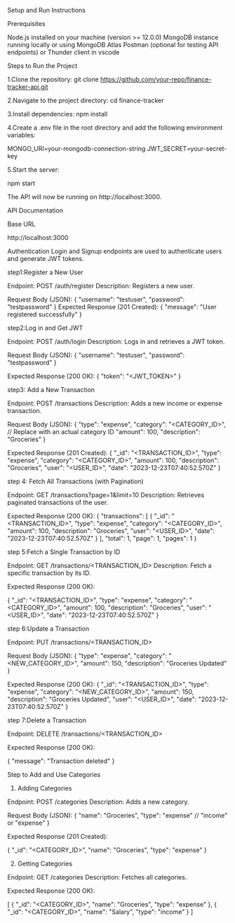 Setup and Run Instructions

Prerequisites

Node.js installed on your machine (version >= 12.0.0)
MongoDB instance running locally or using MongoDB Atlas
Postman (optional for testing API endpoints) or Thunder client in vscode

Steps to Run the Project

1.Clone the repository:
git clone https://github.com/your-repo/finance-tracker-api.git

2.Navigate to the project directory:
cd finance-tracker

3.Install dependencies:
npm install

4.Create a .env file in the root directory and add the following environment variables:

MONGO_URI=your-mongodb-connection-string
JWT_SECRET=your-secret-key

5.Start the server:

npm start

The API will now be running on http://localhost:3000.

API Documentation

Base URL

http://localhost:3000

Authentication
Login and Signup endpoints are used to authenticate users and generate JWT tokens.

step1:Register a New User

Endpoint: POST /auth/register
Description: Registers a new user.

Request Body (JSON):
{
  "username": "testuser",
  "password": "testpassword"
}
Expected Response (201 Created):
{
  "message": "User registered successfully"
}

step2:Log in and Get JWT

Endpoint: POST /auth/login
Description: Logs in and retrieves a JWT token.

Request Body (JSON):
{
  "username": "testuser",
  "password": "testpassword"
}

Expected Response (200 OK):
{
  "token": "<JWT_TOKEN>"
}

step3: Add a New Transaction

Endpoint: POST /transactions
Description: Adds a new income or expense transaction.

Request Body (JSON):
{
  "type": "expense",
  "category": "<CATEGORY_ID>", // Replace with an actual category ID
  "amount": 100,
  "description": "Groceries"
}

Expected Response (201 Created):
{
  "_id": "<TRANSACTION_ID>",
  "type": "expense",
  "category": "<CATEGORY_ID>",
  "amount": 100,
  "description": "Groceries",
  "user": "<USER_ID>",
  "date": "2023-12-23T07:40:52.570Z"
}

step 4: Fetch All Transactions (with Pagination)

Endpoint: GET /transactions?page=1&limit=10
Description: Retrieves paginated transactions of the user.

Expected Response (200 OK):
{
  "transactions": [
    {
      "_id": "<TRANSACTION_ID>",
      "type": "expense",
      "category": "<CATEGORY_ID>",
      "amount": 100,
      "description": "Groceries",
      "user": "<USER_ID>",
      "date": "2023-12-23T07:40:52.570Z"
    }
  ],
  "total": 1,
  "page": 1,
  "pages": 1
}

step 5:Fetch a Single Transaction by ID

Endpoint: GET /transactions/<TRANSACTION_ID>
Description: Fetch a specific transaction by its ID.

Expected Response (200 OK):

{
  "_id": "<TRANSACTION_ID>",
  "type": "expense",
  "category": "<CATEGORY_ID>",
  "amount": 100,
  "description": "Groceries",
  "user": "<USER_ID>",
  "date": "2023-12-23T07:40:52.570Z"
}

step 6:Update a Transaction

Endpoint: PUT /transactions/<TRANSACTION_ID>

Request Body (JSON):
{
  "type": "expense",
  "category": "<NEW_CATEGORY_ID>",
  "amount": 150,
  "description": "Groceries Updated"
}

Expected Response (200 OK):
{
  "_id": "<TRANSACTION_ID>",
  "type": "expense",
  "category": "<NEW_CATEGORY_ID>",
  "amount": 150,
  "description": "Groceries Updated",
  "user": "<USER_ID>",
  "date": "2023-12-23T07:40:52.570Z"
}

step 7:Delete a Transaction

Endpoint: DELETE /transactions/<TRANSACTION_ID>

Expected Response (200 OK):

{
  "message": "Transaction deleted"
}

Step to Add and Use Categories

1. Adding Categories

Endpoint: POST /categories
Description: Adds a new category.

Request Body (JSON):
{
  "name": "Groceries",
  "type": "expense"  // "income" or "expense"
}

Expected Response (201 Created):

{
  "_id": "<CATEGORY_ID>",
  "name": "Groceries",
  "type": "expense"
}

2. Getting Categories

Endpoint: GET /categories
Description: Fetches all categories.

Expected Response (200 OK):

[
  {
    "_id": "<CATEGORY_ID>",
    "name": "Groceries",
    "type": "expense"
  },
  {
    "_id": "<CATEGORY_ID>",
    "name": "Salary",
    "type": "income"
  }
]


